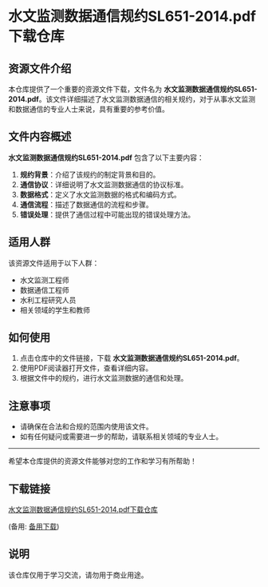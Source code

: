 # 水文监测数据通信规约SL651-2014.pdf 下载仓库

## 资源文件介绍

本仓库提供了一个重要的资源文件下载，文件名为 **水文监测数据通信规约SL651-2014.pdf**。该文件详细描述了水文监测数据通信的相关规约，对于从事水文监测和数据通信的专业人士来说，具有重要的参考价值。

## 文件内容概述

**水文监测数据通信规约SL651-2014.pdf** 包含了以下主要内容：

1. **规约背景**：介绍了该规约的制定背景和目的。
2. **通信协议**：详细说明了水文监测数据通信的协议标准。
3. **数据格式**：定义了水文监测数据的格式和编码方式。
4. **通信流程**：描述了数据通信的流程和步骤。
5. **错误处理**：提供了通信过程中可能出现的错误处理方法。

## 适用人群

该资源文件适用于以下人群：

- 水文监测工程师
- 数据通信工程师
- 水利工程研究人员
- 相关领域的学生和教师

## 如何使用

1. 点击仓库中的文件链接，下载 **水文监测数据通信规约SL651-2014.pdf**。
2. 使用PDF阅读器打开文件，查看详细内容。
3. 根据文件中的规约，进行水文监测数据的通信和处理。

## 注意事项

- 请确保在合法和合规的范围内使用该文件。
- 如有任何疑问或需要进一步的帮助，请联系相关领域的专业人士。

---

希望本仓库提供的资源文件能够对您的工作和学习有所帮助！

## 下载链接
[水文监测数据通信规约SL651-2014.pdf下载仓库](https://pan.quark.cn/s/c13fd16d814c) 

(备用: [备用下载](https://pan.baidu.com/s/1cd3Zc355bte6ewZ8yH2Twg?pwd=1234))

## 说明

该仓库仅用于学习交流，请勿用于商业用途。
